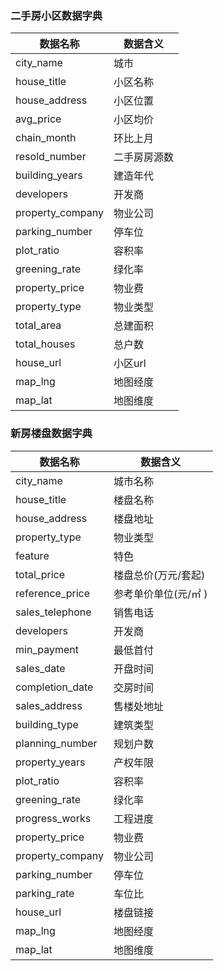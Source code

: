 
### 二手房小区数据字典

数据名称    | 数据含义
-------- | ---
city_name|城市
house_title|小区名称 
house_address|小区位置
avg_price|小区均价
chain_month|环比上月
resold_number|二手房房源数
building_years|建造年代
developers|开发商 
property_company|物业公司
parking_number|停车位 
plot_ratio|容积率
greening_rate|绿化率
property_price|物业费
property_type|物业类型
total_area|总建面积
total_houses|总户数
house_url|小区url
map_lng|地图经度
map_lat|地图维度

### 新房楼盘数据字典
数据名称    | 数据含义
-------- | ---
city_name|城市名称
house_title|楼盘名称
house_address|楼盘地址
property_type|物业类型
feature|特色
total_price|楼盘总价(万元/套起)
reference_price|参考单价单位(元/㎡ )
sales_telephone|销售电话
developers|开发商
min_payment|最低首付
sales_date|开盘时间
completion_date|交房时间
sales_address|售楼处地址
building_type|建筑类型
planning_number|规划户数
property_years|产权年限
plot_ratio|容积率
greening_rate|绿化率
progress_works|工程进度
property_price|物业费
property_company|物业公司
parking_number|停车位
parking_rate|车位比
house_url|楼盘链接
map_lng|地图经度
map_lat|地图维度